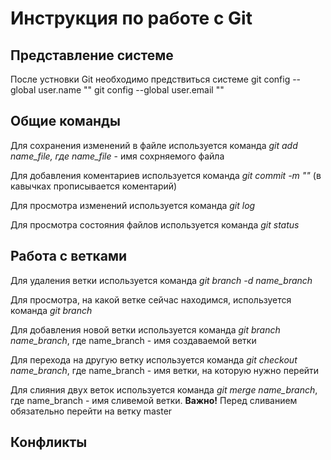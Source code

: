# Инструкция по работе с Git

## Представление системе

После устновки Git необходимо предствиться системе
git config --global user.name ""
git config --global user.email ""

## Общие команды

Для сохранения изменений в файле используется команда *git add name_file, где name_file* - имя сохрняемого файла

Для добавления коментариев используется команда *git commit -m ""* (в кавычках прописывается коментарий)

Для просмотра изменений используется команда *git log*

Для просмотра состояния файлов используется команда *git status*

## Работа с ветками

Для удаления ветки используется команда *git branch -d name_branch*

Для просмотра, на какой ветке сейчас находимся, используется команда *git branch*

Для добавления новой ветки используется команда *git branch name_branch*, где name_branch - имя создаваемой ветки

Для перехода на другую ветку используется команда *git checkout name_branch*, где name_branch - имя ветки, на которую нужно перейти

Для слияния двух веток используется команда *git merge name_branch*, где name_branch - имя сливемой ветки. **Важно!** Перед сливанием обязательно перейти на ветку master

## Конфликты
